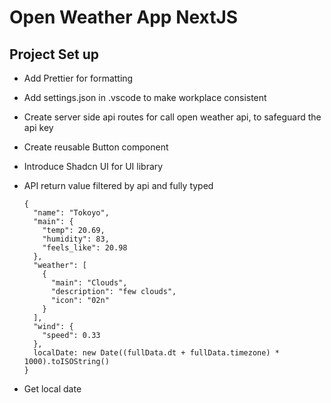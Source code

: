 # Open Weather App NextJS

## Project Set up

- Add Prettier for formatting

- Add settings.json in .vscode to make workplace consistent

- Create server side api routes for call open weather api, to safeguard the api key
- Create reusable Button component
- Introduce Shadcn UI for UI library

- API return value filtered by api and fully typed

  ```
  {
    "name": "Tokoyo",
    "main": {
      "temp": 20.69,
      "humidity": 83,
      "feels_like": 20.98
    },
    "weather": [
      {
        "main": "Clouds",
        "description": "few clouds",
        "icon": "02n"
      }
    ],
    "wind": {
      "speed": 0.33
    },
    localDate: new Date((fullData.dt + fullData.timezone) * 1000).toISOString()
  }
  ```

- Get local date
